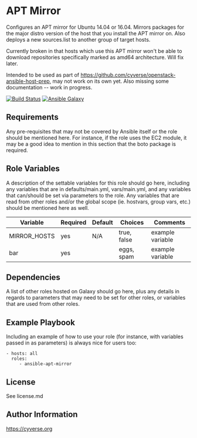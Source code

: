 APT Mirror
=========

Configures an APT mirror for Ubuntu 14.04 or 16.04. Mirrors packages for the major distro version of the host that you install the APT mirror on. Also deploys a new sources.list
to another group of target hosts.

Currently broken in that hosts which use this APT mirror won't be able to download repositories specifically marked as amd64 architecture. Will fix later.

Intended to be used as part of https://github.com/cyverse/openstack-ansible-host-prep, may not work on its own yet. Also missing some documentation -- work in progress.

[![Build Status](https://travis-ci.org/CyVerse-Ansible/ansible-apt-mirror.svg?branch=master)](https://travis-ci.org/CyVerse-Ansible/ansible-apt-mirror)
[![Ansible Galaxy](https://img.shields.io/badge/ansible--galaxy-apt--mirror-blue.svg)](https://galaxy.ansible.com/CyVerse-Ansible/ansible-apt-mirror/)


Requirements
------------

Any pre-requisites that may not be covered by Ansible itself or the role should be mentioned here. For instance, if the role uses the EC2 module, it may be a good idea to mention in this section that the boto package is required.

Role Variables
--------------

A description of the settable variables for this role should go here, including any variables that are in defaults/main.yml, vars/main.yml, and any variables that can/should be set via parameters to the role. Any variables that are read from other roles and/or the global scope (ie. hostvars, group vars, etc.) should be mentioned here as well.

| Variable                | Required | Default | Choices                   | Comments                                 |
|-------------------------|----------|---------|---------------------------|------------------------------------------|
| MIRROR_HOSTS            | yes      | N/A     | true, false               | example variable                         |
| bar                     | yes      |         | eggs, spam                | example variable                         |

Dependencies
------------

A list of other roles hosted on Galaxy should go here, plus any details in regards to parameters that may need to be set for other roles, or variables that are used from other roles.

Example Playbook
----------------

Including an example of how to use your role (for instance, with variables passed in as parameters) is always nice for users too:

    - hosts: all
      roles:
         - ansible-apt-mirror

License
-------

See license.md

Author Information
------------------

https://cyverse.org
